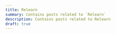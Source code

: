 ```yaml
---
title: Relearn
summary: Contains posts related to `Relearn`
description: Contains posts related to Relearn
draft: true
---
```

